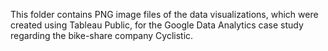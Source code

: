 This folder contains PNG image files of the data visualizations, which were created 
using Tableau Public, for the Google Data Analytics case study regarding 
the bike-share company Cyclistic.
